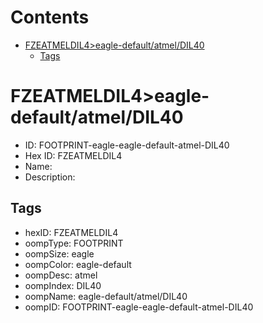 



Contents
========

* [FZEATMELDIL4>eagle-default/atmel/DIL40](#fzeatmeldil4eagle-defaultatmeldil40)
	* [Tags](#tags)

# FZEATMELDIL4>eagle-default/atmel/DIL40

- ID: FOOTPRINT-eagle-eagle-default-atmel-DIL40
- Hex ID: FZEATMELDIL4
- Name: 
- Description: 

## Tags

- hexID: FZEATMELDIL4
- oompType: FOOTPRINT
- oompSize: eagle
- oompColor: eagle-default
- oompDesc: atmel
- oompIndex: DIL40
- oompName: eagle-default/atmel/DIL40
- oompID: FOOTPRINT-eagle-eagle-default-atmel-DIL40

